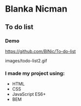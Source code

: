 # Blanka Nicman
## To do list 

### Demo

https://github.com/BlNic/To-do-list

images/todo-list2.gif

### I made my project using:
- HTML
- CSS
- JavaScript ES6+
- BEM